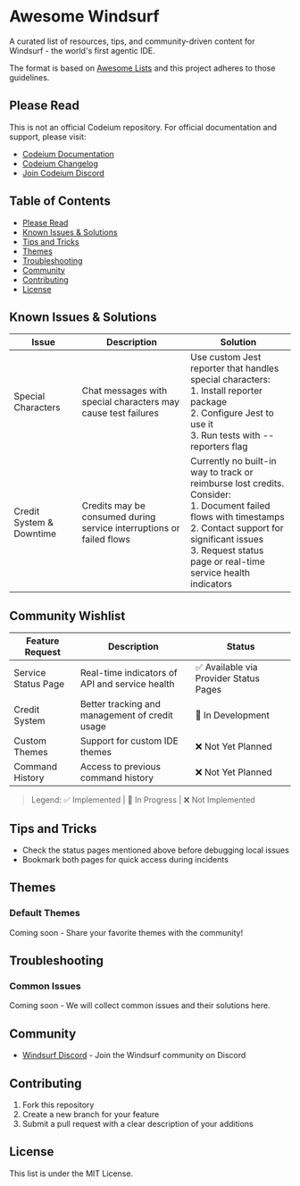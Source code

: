 # Awesome Windsurf

A curated list of resources, tips, and community-driven content for Windsurf - the world's first agentic IDE.

The format is based on [Awesome Lists](https://github.com/sindresorhus/awesome) and this project adheres to those guidelines.


## Please Read

This is not an official Codeium repository. For official documentation and support, please visit:

- [Codeium Documentation](https://codeium.com/documentation)
- [Codeium Changelog](https://codeium.com/changelog)
- [Join Codeium Discord](https://discord.gg/3XFf78nAx5)


## Table of Contents

- [Please Read](#please-read)
- [Known Issues & Solutions](#known-issues--solutions)
- [Tips and Tricks](#tips-and-tricks)
- [Themes](#themes)
- [Troubleshooting](#troubleshooting)
- [Community](#community)
- [Contributing](#contributing)
- [License](#license)


## Known Issues & Solutions

| Issue | Description | Solution |
|-------|-------------|----------|
| Special Characters | Chat messages with special characters may cause test failures | Use custom Jest reporter that handles special characters:<br>1. Install reporter package<br>2. Configure Jest to use it<br>3. Run tests with --reporters flag |
| Credit System & Downtime | Credits may be consumed during service interruptions or failed flows | Currently no built-in way to track or reimburse lost credits. Consider:<br>1. Document failed flows with timestamps<br>2. Contact support for significant issues<br>3. Request status page or real-time service health indicators |


## Community Wishlist

| Feature Request | Description | Status |
|----------------|-------------|---------|
| Service Status Page | Real-time indicators of API and service health | ✅ Available via Provider Status Pages |
| Credit System | Better tracking and management of credit usage | 🚧 In Development |
| Custom Themes | Support for custom IDE themes | ❌ Not Yet Planned |
| Command History | Access to previous command history | ❌ Not Yet Planned |

> Legend: ✅ Implemented | 🚧 In Progress | ❌ Not Implemented


## Tips and Tricks

- Check the status pages mentioned above before debugging local issues
- Bookmark both pages for quick access during incidents


## Themes

### Default Themes

Coming soon - Share your favorite themes with the community!


## Troubleshooting

### Common Issues

Coming soon - We will collect common issues and their solutions here.


## Community

- [Windsurf Discord](https://discord.com/invite/3XFf78nAx5) - Join the Windsurf community on Discord


## Contributing

1. Fork this repository
2. Create a new branch for your feature
3. Submit a pull request with a clear description of your additions


## License

This list is under the MIT License.
